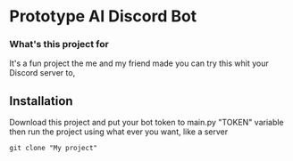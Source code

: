 
# Prototype AI Discord Bot

### What's this project for
It's a fun project the me and my friend made you can try this whit your
Discord server to,

## Installation

Download this project and put your bot token to main.py "TOKEN" variable 
then run the project using what ever you want, like a server 

```
git clone "My project"

```
